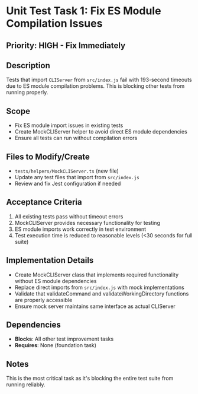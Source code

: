 # Unit Test Task 1: Fix ES Module Compilation Issues

## Priority: HIGH - Fix Immediately

## Description

Tests that import `CLIServer` from `src/index.js` fail with 193-second timeouts due to ES module compilation problems. This is blocking other tests from running properly.

## Scope

- Fix ES module import issues in existing tests
- Create MockCLIServer helper to avoid direct ES module dependencies
- Ensure all tests can run without compilation errors

## Files to Modify/Create

- `tests/helpers/MockCLIServer.ts` (new file)
- Update any test files that import from `src/index.js`
- Review and fix Jest configuration if needed

## Acceptance Criteria

1. All existing tests pass without timeout errors
2. MockCLIServer provides necessary functionality for testing
3. ES module imports work correctly in test environment
4. Test execution time is reduced to reasonable levels (<30 seconds for full suite)

## Implementation Details

- Create MockCLIServer class that implements required functionality without ES module dependencies
- Replace direct imports from `src/index.js` with mock implementations
- Validate that validateCommand and validateWorkingDirectory functions are properly accessible
- Ensure mock server maintains same interface as actual CLIServer

## Dependencies

- **Blocks**: All other test improvement tasks
- **Requires**: None (foundation task)

## Notes

This is the most critical task as it's blocking the entire test suite from running reliably.
